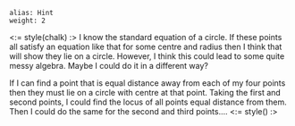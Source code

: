 ````
alias: Hint
weight: 2
````

<:= style(chalk) :>
I know the standard equation of a circle. If these points all satisfy an equation like that for some centre and radius then I think that will show they lie on a circle. However, I think this could lead to some quite messy algebra. Maybe I could do it in a different way?

If I can find a point that is equal distance away from each of my four points then they must lie on a circle with centre at that point. Taking the first and second points, I could find the locus of all points equal distance from them.  Then I could do the same for the second and third points....
<:= style() :>
